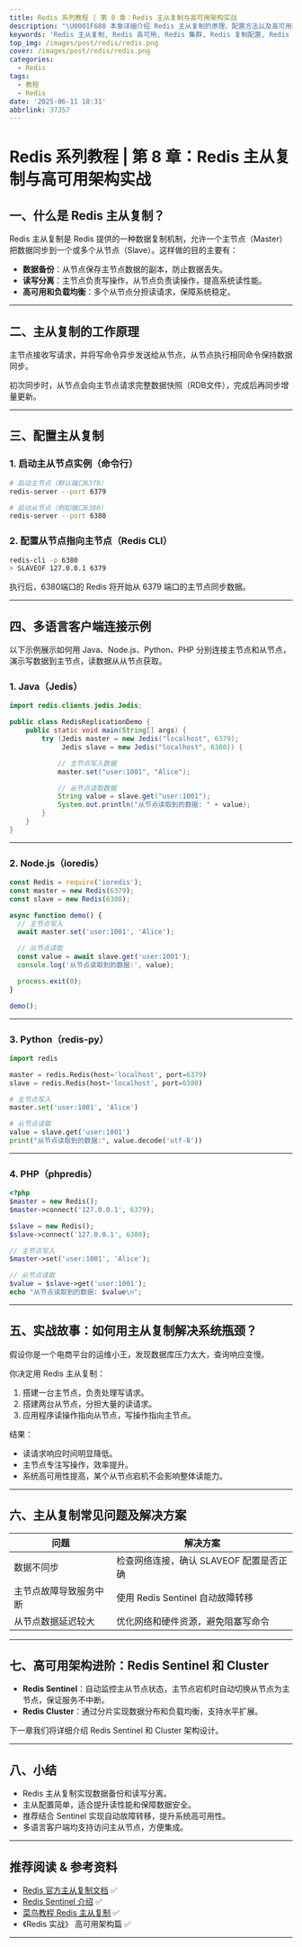 ```yaml
---
title: Redis 系列教程 | 第 8 章：Redis 主从复制与高可用架构实战
description: "\U0001F680 本章详细介绍 Redis 主从复制的原理、配置方法以及高可用架构设计，辅以多语言客户端示例，助你构建稳定可靠的 Redis 集群。"
keywords: 'Redis 主从复制, Redis 高可用, Redis 集群, Redis 复制配置, Redis 多语言示例'
top_img: /images/post/redis/redis.png
cover: /images/post/redis/redis.png
categories:
  - Redis
tags:
  - 教程
  - Redis
date: '2025-06-11 18:31'
abbrlink: 37357
---
```


# Redis 系列教程 | 第 8 章：Redis 主从复制与高可用架构实战

## 一、什么是 Redis 主从复制？

Redis 主从复制是 Redis 提供的一种数据复制机制，允许一个主节点（Master）把数据同步到一个或多个从节点（Slave）。这样做的目的主要有：

- **数据备份**：从节点保存主节点数据的副本，防止数据丢失。
- **读写分离**：主节点负责写操作，从节点负责读操作，提高系统读性能。
- **高可用和负载均衡**：多个从节点分担读请求，保障系统稳定。

---

## 二、主从复制的工作原理

主节点接收写请求，并将写命令异步发送给从节点，从节点执行相同命令保持数据同步。

初次同步时，从节点会向主节点请求完整数据快照（RDB文件），完成后再同步增量更新。

---

## 三、配置主从复制

### 1. 启动主从节点实例（命令行）

```bash
# 启动主节点（默认端口6379）
redis-server --port 6379

# 启动从节点（例如端口6380）
redis-server --port 6380
````

### 2. 配置从节点指向主节点（Redis CLI）

```bash
redis-cli -p 6380
> SLAVEOF 127.0.0.1 6379
```

执行后，6380端口的 Redis 将开始从 6379 端口的主节点同步数据。

---

## 四、多语言客户端连接示例

以下示例展示如何用 Java、Node.js、Python、PHP 分别连接主节点和从节点，演示写数据到主节点，读数据从从节点获取。

### 1. Java（Jedis）

```java
import redis.clients.jedis.Jedis;

public class RedisReplicationDemo {
    public static void main(String[] args) {
        try (Jedis master = new Jedis("localhost", 6379);
             Jedis slave = new Jedis("localhost", 6380)) {

            // 主节点写入数据
            master.set("user:1001", "Alice");

            // 从节点读取数据
            String value = slave.get("user:1001");
            System.out.println("从节点读取到的数据: " + value);
        }
    }
}
```

---

### 2. Node.js（ioredis）

```javascript
const Redis = require('ioredis');
const master = new Redis(6379);
const slave = new Redis(6380);

async function demo() {
  // 主节点写入
  await master.set('user:1001', 'Alice');

  // 从节点读取
  const value = await slave.get('user:1001');
  console.log('从节点读取到的数据:', value);

  process.exit(0);
}

demo();
```

---

### 3. Python（redis-py）

```python
import redis

master = redis.Redis(host='localhost', port=6379)
slave = redis.Redis(host='localhost', port=6380)

# 主节点写入
master.set('user:1001', 'Alice')

# 从节点读取
value = slave.get('user:1001')
print("从节点读取到的数据:", value.decode('utf-8'))
```

---

### 4. PHP（phpredis）

```php
<?php
$master = new Redis();
$master->connect('127.0.0.1', 6379);

$slave = new Redis();
$slave->connect('127.0.0.1', 6380);

// 主节点写入
$master->set('user:1001', 'Alice');

// 从节点读取
$value = $slave->get('user:1001');
echo "从节点读取到的数据: $value\n";
```

---

## 五、实战故事：如何用主从复制解决系统瓶颈？

假设你是一个电商平台的运维小王，发现数据库压力太大，查询响应变慢。

你决定用 Redis 主从复制：

1. 搭建一台主节点，负责处理写请求。
2. 搭建两台从节点，分担大量的读请求。
3. 应用程序读操作指向从节点，写操作指向主节点。

结果：

* 读请求响应时间明显降低。
* 主节点专注写操作，效率提升。
* 系统高可用性提高，某个从节点宕机不会影响整体读能力。

---

## 六、主从复制常见问题及解决方案

| 问题          | 解决方案                     |
| ----------- | ------------------------ |
| 数据不同步       | 检查网络连接，确认 SLAVEOF 配置是否正确 |
| 主节点故障导致服务中断 | 使用 Redis Sentinel 自动故障转移 |
| 从节点数据延迟较大   | 优化网络和硬件资源，避免阻塞写命令        |

---

## 七、高可用架构进阶：Redis Sentinel 和 Cluster

* **Redis Sentinel**：自动监控主从节点状态，主节点宕机时自动切换从节点为主节点，保证服务不中断。
* **Redis Cluster**：通过分片实现数据分布和负载均衡，支持水平扩展。

下一章我们将详细介绍 Redis Sentinel 和 Cluster 架构设计。

---

## 八、小结

* Redis 主从复制实现数据备份和读写分离。
* 主从配置简单，适合提升读性能和保障数据安全。
* 推荐结合 Sentinel 实现自动故障转移，提升系统高可用性。
* 多语言客户端均支持访问主从节点，方便集成。

---

## 推荐阅读 & 参考资料

* [Redis 官方主从复制文档](https://redis.io/docs/manual/replication/) ✅
* [Redis Sentinel 介绍](https://redis.io/docs/manual/sentinel/) ✅
* [菜鸟教程 Redis 主从复制](https://www.runoob.com/redis/redis-replication.html) ✅
* 《Redis 实战》 高可用架构篇 ✅

---